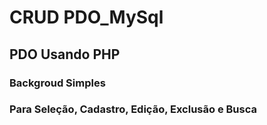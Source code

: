 # CRUD PDO_MySql

## PDO Usando PHP
### Backgroud Simples
### Para Seleção, Cadastro, Edição, Exclusão e Busca
